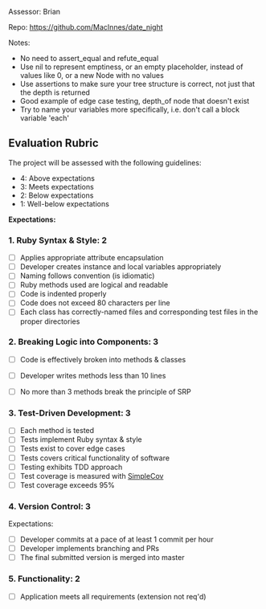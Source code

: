 Assessor: Brian

Repo: https://github.com/MacInnes/date_night

Notes:

* No need to assert_equal and refute_equal
* Use nil to represent emptiness, or an empty placeholder, instead of values like 0, or a new Node with no values
* Use assertions to make sure your tree structure is correct, not just that the depth is returned
* Good example of edge case testing, depth_of node that doesn't exist
* Try to name your variables more specifically, i.e. don't call a block variable 'each'

## Evaluation Rubric

The project will be assessed with the following guidelines:

* 4: Above expectations
* 3: Meets expectations
* 2: Below expectations
* 1: Well-below expectations

**Expectations:**

### 1. Ruby Syntax & Style: 2

- [ ] Applies appropriate attribute encapsulation  
- [ ] Developer creates instance and local variables appropriately
- [ ] Naming follows convention (is idiomatic)
- [ ] Ruby methods used are logical and readable
- [ ] Code is indented properly
- [ ] Code does not exceed 80 characters per line
- [ ] Each class has correctly-named files and corresponding test files in the proper directories

### 2. Breaking Logic into Components: 3

- [ ] Code is effectively broken into methods & classes 
- [ ] Developer writes methods less than 10 lines 
- [ ] No more than 3 methods break the principle of SRP 


### 3. Test-Driven Development: 3 

- [ ] Each method is tested  
- [ ] Tests implement Ruby syntax & style  
- [ ] Tests exist to cover edge cases
- [ ] Tests covers critical functionality of software
- [ ] Testing exhibits TDD approach
- [ ] Test coverage is measured with [SimpleCov](https://github.com/colszowka/simplecov)
- [ ] Test coverage exceeds 95%

### 4. Version Control: 3

Expectations:

- [ ] Developer commits at a pace of at least 1 commit per hour
- [ ] Developer implements branching and PRs
- [ ] The final submitted version is merged into master

### 5. Functionality: 2

- [ ] Application meets all requirements (extension not req'd)

